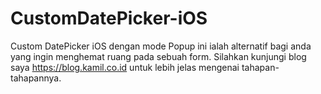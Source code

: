 # CustomDatePicker-iOS

Custom DatePicker iOS dengan mode Popup ini ialah alternatif bagi anda yang ingin menghemat ruang pada sebuah form.
Silahkan kunjungi blog saya https://blog.kamil.co.id untuk lebih jelas mengenai tahapan-tahapannya.

